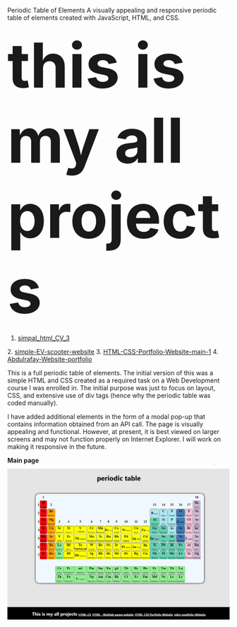 Periodic Table of Elements A visually appealing and responsive periodic table of elements created with JavaScript, HTML, and CSS.

   <strong style="font-size: 10em;">
    this is my all projects
</strong>

1. <a href="https://abdul-rafaycodeder.github.io/simpal_html_CV_3/">simpal_html_CV_3
</a>
2. <a href="https://abdul-rafaycodeder.github.io/simple-EV-scooter-website/">simple-EV-scooter-website</a>
3. <a href="https://abdul-rafaycodeder.github.io/HTML-CSS-Portfolio-Website-main-1/">HTML-CSS-Portfolio-Website-main-1</a>
4. <a href="https://rafay-website.surge.sh/">Abdulrafay-Website-portfolio</a>

This is a full periodic table of elements. The initial version of this was a simple HTML and CSS created as a required task on a Web Development course I was enrolled in. The initial purpose was just to focus on layout, CSS, and extensive use of div tags (hence why the periodic table was coded manually).

I have added additional elements in the form of a modal pop-up that contains information obtained from an API call. The page is visually appealing and functional. However, at present, it is best viewed on larger screens and may not function properly on Internet Explorer. I will work on making it responsive in the future.

<strong>
    Main page
</strong>

 <img src="./Screenshot 2025-10-25 084557.png" alt="periodic table main page">

